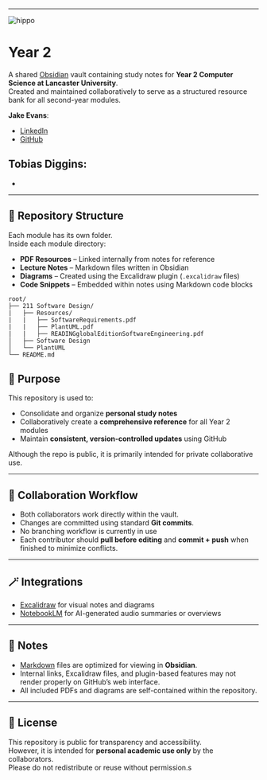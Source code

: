 ```table-of-contents
```

---

![hippo](https://i.pinimg.com/originals/17/78/bd/1778bd3bc3371e66373857531d78c2a2.gif)
# Year 2

A shared [Obsidian](https://obsidian.md/) vault containing study notes for **Year 2 Computer Science at Lancaster University**.  
Created and maintained collaboratively to serve as a structured resource bank for all second-year modules.

**Jake Evans**:
- [LinkedIn](https:www.linkedin.com/in/jake-ethan-evans)
- [GitHub](https://github.com/cuustard)

Tobias Diggins:
- 
- 

---

## 📂 Repository Structure

Each module has its own folder.  
Inside each module directory:

- **PDF Resources** – Linked internally from notes for reference
- **Lecture Notes** – Markdown files written in Obsidian
- **Diagrams** – Created using the Excalidraw plugin (`.excalidraw` files)
- **Code Snippets** – Embedded within notes using Markdown code blocks

```
root/
├── 211 Software Design/
|	├── Resources/
|	|	├── SoftwareRequirements.pdf
|	|	├── PlantUML.pdf
|	|	├── READINGglobalEditionSoftwareEngineering.pdf
│   ├── Software Design
│   └── PlantUML
└── README.md
```

## 🧠 Purpose

This repository is used to:

- Consolidate and organize **personal study notes**
- Collaboratively create a **comprehensive reference** for all Year 2 modules
- Maintain **consistent, version-controlled updates** using GitHub

Although the repo is public, it is primarily intended for private collaborative use.

---
## 🧩 Collaboration Workflow

- Both collaborators work directly within the vault.
- Changes are committed using standard **Git commits**.
- No branching workflow is currently in use
- Each contributor should **pull before editing** and **commit + push** when finished to minimize conflicts.

---
## 🪄 Integrations

- [Excalidraw](https://excalidraw.com/) for visual notes and diagrams
- [NotebookLM](https://notebooklm.google.com/) for AI-generated audio summaries or overviews

---
## 📘 Notes

- [Markdown](https://www.markdownguide.org/) files are optimized for viewing in **Obsidian**.
- Internal links, Excalidraw files, and plugin-based features may not render properly on GitHub’s web interface.
- All included PDFs and diagrams are self-contained within the repository.

---
## 📄 License

This repository is public for transparency and accessibility.  
However, it is intended for **personal academic use only** by the collaborators.  
Please do not redistribute or reuse without permission.s